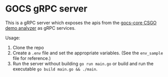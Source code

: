 # GOCS gRPC server
This is a gRPC server which exposes the apis from the [gocs-core CSGO demo analyzer](https://github.com/AbhilashJN/gocs-core) as gRPC services.

Usage:
1. Clone the repo
2. Create a `.env` file and set the appropriate variables. (See the `env_sample` file for reference.)
4. Run the server without building `go run main.go` or build and run the executable `go build main.go && ./main`.
